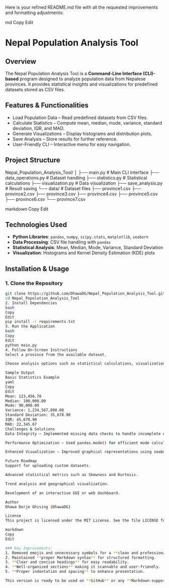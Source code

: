 Here is your refined README.md file with all the requested improvements and formatting adjustments:

md
Copy
Edit
# Nepal Population Analysis Tool

## Overview  
The Nepal Population Analysis Tool is a **Command-Line Interface (CLI)-based** program designed to analyze population data from Nepalese provinces. It provides statistical insights and visualizations for predefined datasets stored as CSV files.

## Features & Functionalities  
- Load Population Data – Read predefined datasets from CSV files.  
- Calculate Statistics – Compute mean, median, mode, variance, standard deviation, IQR, and MAD.  
- Generate Visualizations – Display histograms and distribution plots.  
- Save Analysis – Store results for further reference.  
- User-Friendly CLI – Interactive menu for easy navigation.  

## Project Structure  
Nepal_Population_Analysis_Tool/ │ ├── main.py # Main CLI interface ├── data_operations.py # Dataset handling ├── statistics.py # Statistical calculations ├── visualization.py # Data visualization ├── save_analysis.py # Result saving └── data/ # Dataset files ├── province1.csv ├── province2.csv ├── province3.csv ├── province4.csv ├── province5.csv ├── province6.csv └── province7.csv

markdown
Copy
Edit

## Technologies Used  
- **Python Libraries**: `pandas`, `numpy`, `scipy.stats`, `matplotlib`, `seaborn`  
- **Data Processing**: CSV file handling with `pandas`  
- **Statistical Analysis**: Mean, Median, Mode, Variance, Standard Deviation  
- **Visualization**: Histograms and Kernel Density Estimation (KDE) plots  

## Installation & Usage  

### 1. Clone the Repository  
```bash
git clone https://github.com/DhawaDG/Nepal_Population_Analysis_Tool.git
cd Nepal_Population_Analysis_Tool
2. Install Dependencies
bash
Copy
Edit
pip install -r requirements.txt
3. Run the Application
bash
Copy
Edit
python main.py
4. Follow On-Screen Instructions
Select a province from the available dataset.

Choose analysis options such as statistical calculations, visualizations, or saving results.

Sample Output
Basic Statistics Example
yaml
Copy
Edit
Mean: 123,456.78
Median: 100,000.00
Mode: 98,000.00
Variance: 1,234,567,890.00
Standard Deviation: 35,678.90
IQR: 45,678.90
MAD: 22,345.67
Challenges & Solutions
Data Integrity – Implemented missing data checks to handle incomplete datasets.

Performance Optimization – Used pandas.mode() for efficient mode calculation.

Enhanced Visualization – Improved graphical representations using seaborn.

Future Roadmap
Support for uploading custom datasets.

Advanced statistical metrics such as Skewness and Kurtosis.

Trend analysis and geographical visualization.

Development of an interactive GUI or web dashboard.

Author
Dhawa Dorje Ghising (DhawaDG)

License
This project is licensed under the MIT License. See the file LICENSE for details.

markdown
Copy
Edit

### Key Improvements:  
1. Removed emojis and unnecessary symbols for a **clean and professional** look.  
2. Maintained **proper Markdown syntax** for structured formatting.  
3. **Clear and concise headings** for easy readability.  
4. **Well-organized sections** making it scannable and user-friendly.  
5. **Proper indentation and spacing** to enhance presentation.  

This version is ready to be used on **GitHub** or any **Markdown-supported platform**. Let me know if you need any modifications.







